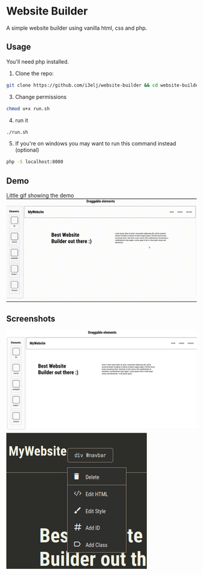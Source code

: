 # Website Builder
A simple website builder using vanilla html, css and php.

## Usage
You'll need php installed.

1. Clone the repo:
```bash
git clone https://github.com/i3elj/website-builder && cd website-builder
```

3. Change permissions
```bash
chmod u+x run.sh
```

4. run it
```bash
./run.sh
```

5. If you're on windows you may want to run this command instead (optional)
```bash
php -S localhost:8080
```

## Demo
Little gif showing the demo
![Demo gif of the app](./github/demo.gif)

## Screenshots
![Screenshot of the app](./github/app.png)
![Screenshot of the context menu](./github/ctx-menu.png)